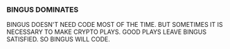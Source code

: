 ### BINGUS DOMINATES

BINGUS DOESN'T NEED CODE MOST OF THE TIME.
BUT SOMETIMES IT IS NECESSARY TO MAKE CRYPTO PLAYS.
GOOD PLAYS LEAVE BINGUS SATISFIED.
SO BINGUS WILL CODE.

<!--
**BingusDominates/BingusDominates** is a ✨ _special_ ✨ repository because its `README.md` (this file) appears on your GitHub profile.

Here are some ideas to get you started:


-->
